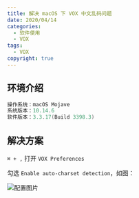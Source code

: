 ```yaml
---
title: 解决 macOS 下 VOX 中文乱码问题
date: 2020/04/14
categories:
  - 软件使用
  - VOX
tags:
  - VOX
copyright: true
---
```


## 环境介绍

```powershell
操作系统：macOS Mojave
系统版本：10.14.6
软件版本：3.3.17(Build 3398.3)
```

## 解决方案

`⌘ + ,` 打开 `VOX Preferences`

勾选 `Enable auto-charset detection`，如图：

![配置图片][1]

[1]: https://img.blanc.site//wiki/img20200414104246.png